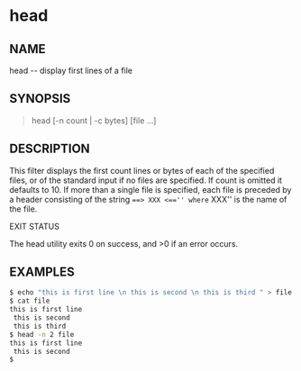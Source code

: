 # head


## NAME

head -- display first lines of a file

## SYNOPSIS

> head [-n count | -c bytes] [file ...]

## DESCRIPTION

This filter displays the first count lines or bytes of each of the specified files, or of the standard input if no files are specified.  If count is omitted it defaults to 10.
If more than a single file is specified, each file is preceded by a header consisting of the string `==> XXX <=='' where` XXX'' is the name of the file.

EXIT STATUS

The head utility exits 0 on success, and >0 if an error occurs.

## EXAMPLES

```bash
$ echo "this is first line \n this is second \n this is third " > file
$ cat file
this is first line 
 this is second 
 this is third 
$ head -n 2 file
this is first line 
 this is second 
$
```
